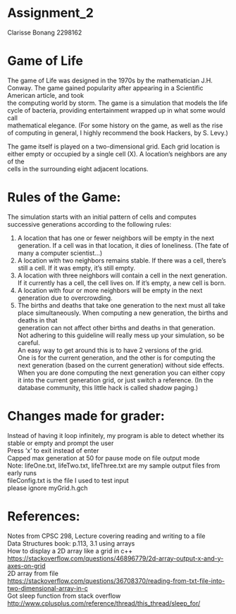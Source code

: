 # Assignment_2
Clarisse Bonang
2298162
# Game of Life 

The game of Life was designed in the 1970s by the mathematician J.H. Conway. The game gained popularity after appearing in a Scientific American article, and took <br>  the computing world by storm. The game is a simulation that models the life cycle of bacteria, providing entertainment wrapped up in what some would call <br>  mathematical elegance. (For some history on the game, as well as the rise of computing in general, I highly recommend the book Hackers, by S. Levy.) <br> 

The game itself is played on a two-dimensional grid. Each grid location is either empty or occupied by a single cell (X). A location’s neighbors are any of the <br>  cells in the surrounding eight adjacent locations. <br> 
# Rules of the Game:
The simulation starts with an initial pattern of cells and computes successive generations according to the following rules: <br> 
1. A location that has one or fewer neighbors will be empty in the next generation. If a cell was in that location, it dies of loneliness. (The fate of many a computer scientist...)
2. A location with two neighbors remains stable. If there was a cell, there’s still a cell. If it was empty, it’s still empty.
3. A location with three neighbors will contain a cell in the next generation. If it currently has a cell, the cell lives on. If it’s empty, a new cell is born.
4. A location with four or more neighbors will be empty in the next generation due to overcrowding.
5. The births and deaths that take one generation to the next must all take place simultaneously. When computing a new generation, the births and deaths in that <br>  generation can not affect other births and deaths in that generation. <br> Not adhering to this guideline will really mess up your simulation, so be careful. <br> An easy way to get around this is to have 2 versions of the grid. <br> One is for the current generation, and the other is for computing the next generation (based on the current generation) without side effects. <br>  When you are done computing the next generation you can either copy it into the current generation grid, or just switch a reference. (In the database community, this little hack is called shadow paging.) <br> 
# Changes made for grader:
 Instead of having it loop infinitely, my program is able to detect whether its stable or empty and prompt the user <br> 
 Press ‘x’ to exit instead of enter <br> 
 Capped max generation at 50 for pause mode on file output mode <br> 
 Note: lifeOne.txt, lifeTwo.txt, lifeThree.txt are my sample output files from early runs <br> 
       fileConfig.txt is the file I used to test input <br> 
       please ignore myGrid.h.gch <br> 

# References:
Notes from CPSC 298, Lecture covering reading and writing to a file <br> 
Data Structures book: p.113, 3.1 using arrays <br> 
How to display a 2D array like a grid in c++ <br> 
https://stackoverflow.com/questions/46896779/2d-array-output-x-and-y-axes-on-grid <br> 
2D array from file <br> 
https://stackoverflow.com/questions/36708370/reading-from-txt-file-into-two-dimensional-array-in-c <br> 
 Got sleep function from stack overflow <br> 
http://www.cplusplus.com/reference/thread/this_thread/sleep_for/ <br> 
